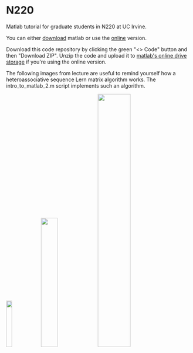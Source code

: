 # N220
Matlab tutorial for graduate students in N220 at UC Irvine.

You can either [download](https://www.mathworks.com/help/install/ug/install-products-with-internet-connection.html) matlab or use the [online](https://matlab.mathworks.com/) version.

Download this code repository by clicking the green "<> Code" button and then "Download ZIP". Unzip the code and upload it to [matlab's online drive storage](https://drive.mathworks.com/) if you're using the online version.

The following images from lecture are useful to remind yourself how a heteroassociative sequence Lern matrix algorithm works. The intro_to_matlab_2.m script implements such an algorithm.

<img src="https://github.com/user-attachments/assets/b9d15aa8-970a-47bb-8cdd-95e47960c167" width="18%">
<img src="https://github.com/user-attachments/assets/63f91adc-1f2f-4168-903a-a14da332f0f9" width="30%">
<img src="https://github.com/user-attachments/assets/ccb80b57-1746-4f82-a01b-a4d28240f566" width="42%">
